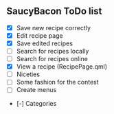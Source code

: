 ## SaucyBacon ToDo list

- [x] Save new recipe correctly
- [x] Edit recipe page
- [x] Save edited recipes
- [ ] Search for recipes locally
- [ ] Search for recipes online
- [x] View a recipe (RecipePage.qml)
- [ ] Niceties
- [ ] Some fashion for the contest
- [ ] Create menus
- [-] Categories
